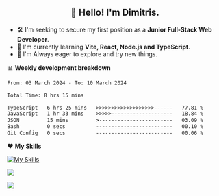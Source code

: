 <h2 align="center">👋 Hello! I'm Dimitris.</h2>

- 🛠  I'm seeking to secure my first position as a **Junior Full-Stack Web Developer**.
- 🌱 I'm currently learning **Vite, React, Node.js and TypeScript**.
- 🧭 I'm Always eager to explore and try new things.
  
📊 **Weekly development breakdown**

<!--START_SECTION:waka-->

```txt
From: 03 March 2024 - To: 10 March 2024

Total Time: 8 hrs 15 mins

TypeScript   6 hrs 25 mins   >>>>>>>>>>>>>>>>>>>------   77.81 %
JavaScript   1 hr 33 mins    >>>>>--------------------   18.84 %
JSON         15 mins         >------------------------   03.09 %
Bash         0 secs          -------------------------   00.10 %
Git Config   0 secs          -------------------------   00.06 %
```

<!--END_SECTION:waka-->

❤️ **My Skills**

[![My Skills](https://skillicons.dev/icons?i=ts,html,css,js,nodejs,express,react,vite,tailwind,mongodb,postgres,jest,git,md,vscode,postman,figma,linux,bash,py,java,php&theme=light&perline=11)](https://skillicons.dev)


<a href="https://wakatime.com/@018db2c8-3e4e-4392-80be-2ef5619c010a"><img src="https://wakatime.com/badge/user/018db2c8-3e4e-4392-80be-2ef5619c010a.svg?style=plastic" /></a>

![](https://hit.yhype.me/github/profile?user_id=45003429)